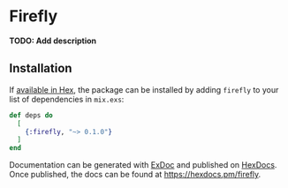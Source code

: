 # Firefly

**TODO: Add description**

## Installation

If [available in Hex](https://hex.pm/docs/publish), the package can be installed
by adding `firefly` to your list of dependencies in `mix.exs`:

```elixir
def deps do
  [
    {:firefly, "~> 0.1.0"}
  ]
end
```

Documentation can be generated with [ExDoc](https://github.com/elixir-lang/ex_doc)
and published on [HexDocs](https://hexdocs.pm). Once published, the docs can
be found at <https://hexdocs.pm/firefly>.


